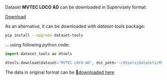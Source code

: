 Dataset **MVTEC LOCO AD** can be downloaded in Supervisely format:

 [Download](https://assets.supervisely.com/supervisely-supervisely-assets-public/teams_storage/N/f/rA/UEdBjOjxjiMIYbqk4pV8AJjQJdW1RU5EznujSek0i3NpZxsg3V80u9mNYiZci0YIJ9xPr2TcLjr6mdHTosOtg0hKCq9JZNLHuZbVV790ls1fxYr5C2IjVtz4MePi.tar)

As an alternative, it can be downloaded with *dataset-tools* package:
``` bash
pip install --upgrade dataset-tools
```

... using following python code:
``` python
import dataset_tools as dtools

dtools.download(dataset='MVTEC LOCO AD', dst_path='~/dtools/datasets/MVTEC LOCO AD.tar')
```
The data in original format can be 🔗[downloaded here](https://www.mvtec.com/company/research/datasets/mvtec-loco)
